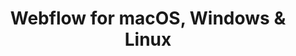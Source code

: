 ---
name: Webflow
url: 'https://webflow.com/dashboard'
category: Photo & Video
title: 'Webflow for macOS, Windows & Linux'
key: webflow

---